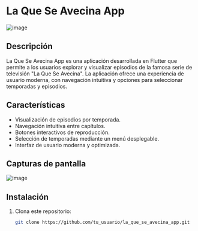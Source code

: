 # La Que Se Avecina App

![image](https://github.com/user-attachments/assets/10530037-8291-4ab6-865c-9f7468fb172b)


## Descripción

La Que Se Avecina App es una aplicación desarrollada en Flutter que permite a los usuarios explorar y visualizar episodios de la famosa serie de televisión "La Que Se Avecina". La aplicación ofrece una experiencia de usuario moderna, con navegación intuitiva y opciones para seleccionar temporadas y episodios.

## Características

- Visualización de episodios por temporada.
- Navegación intuitiva entre capítulos.
- Botones interactivos de reproducción.
- Selección de temporadas mediante un menú desplegable.
- Interfaz de usuario moderna y optimizada.

## Capturas de pantalla

![image](https://github.com/user-attachments/assets/d1847c65-e2fb-4d9c-bab8-a5fd76c4f7f8)

## Instalación

1. Clona este repositorio:
   ```bash
   git clone https://github.com/tu_usuario/la_que_se_avecina_app.git
